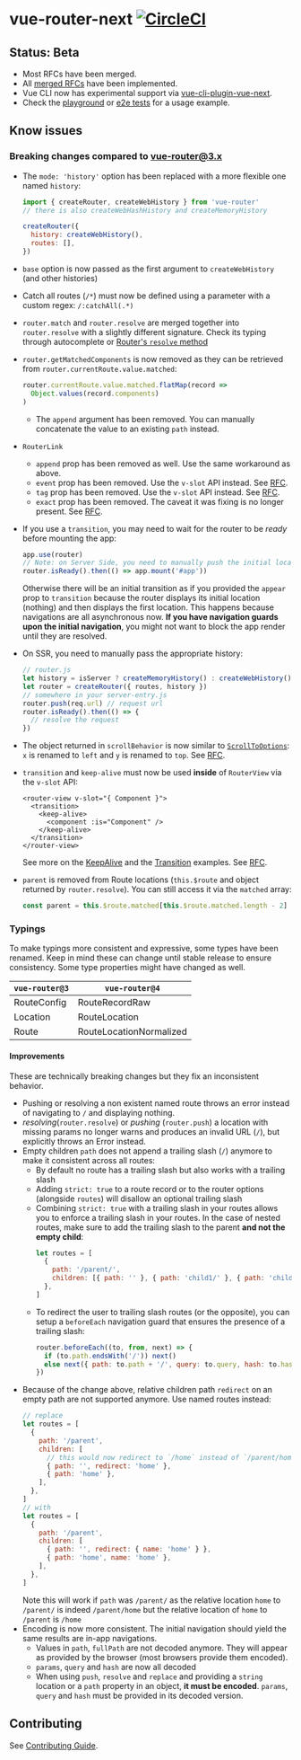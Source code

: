 # vue-router-next [![CircleCI](https://circleci.com/gh/vuejs/vue-router-next.svg?style=svg)](https://circleci.com/gh/vuejs/vue-router-next)

## Status: Beta

- Most RFCs have been merged.
- All [merged RFCs](https://github.com/vuejs/rfcs/pulls?q=is%3Apr+is%3Amerged+label%3A3.x+label%3Arouter) have been implemented.
- Vue CLI now has experimental support via [vue-cli-plugin-vue-next](https://github.com/vuejs/vue-cli-plugin-vue-next).
- Check the [playground](https://github.com/vuejs/vue-router-next/tree/master/playground) or [e2e tests](https://github.com/vuejs/vue-router-next/tree/master/e2e/modal) for a usage example.

## Know issues

### Breaking changes compared to vue-router@3.x

- The `mode: 'history'` option has been replaced with a more flexible one named `history`:

  ```js
  import { createRouter, createWebHistory } from 'vue-router'
  // there is also createWebHashHistory and createMemoryHistory

  createRouter({
    history: createWebHistory(),
    routes: [],
  })
  ```

- `base` option is now passed as the first argument to `createWebHistory` (and other histories)
- Catch all routes (`/*`) must now be defined using a parameter with a custom regex: `/:catchAll(.*)`
- `router.match` and `router.resolve` are merged together into `router.resolve` with a slightly different signature. Check its typing through autocomplete or [Router's `resolve` method](https://github.com/vuejs/vue-router-next/blob/master/src/router.ts)
- `router.getMatchedComponents` is now removed as they can be retrieved from `router.currentRoute.value.matched`:
  ```js
  router.currentRoute.value.matched.flatMap(record =>
    Object.values(record.components)
  )
  ```
  - The `append` argument has been removed. You can manually concatenate the value to an existing `path` instead.
- `RouterLink`
  - `append` prop has been removed as well. Use the same workaround as above.
  - `event` prop has been removed. Use the `v-slot` API instead. See [RFC](https://github.com/vuejs/rfcs/blob/master/active-rfcs/0021-router-link-scoped-slot.md).
  - `tag` prop has been removed. Use the `v-slot` API instead. See [RFC](https://github.com/vuejs/rfcs/blob/master/active-rfcs/0021-router-link-scoped-slot.md).
  - `exact` prop has been removed. The caveat it was fixing is no longer present. See [RFC](https://github.com/vuejs/rfcs/blob/master/active-rfcs/0028-router-active-link.md).
- If you use a `transition`, you may need to wait for the router to be _ready_ before mounting the app:
  ```js
  app.use(router)
  // Note: on Server Side, you need to manually push the initial location
  router.isReady().then(() => app.mount('#app'))
  ```
  Otherwise there will be an initial transition as if you provided the `appear` prop to `transition` because the router displays its initial location (nothing) and then displays the first location. This happens because navigations are all asynchronous now. **If you have navigation guards upon the initial navigation**, you might not want to block the app render until they are resolved.
- On SSR, you need to manually pass the appropriate history:
  ```js
  // router.js
  let history = isServer ? createMemoryHistory() : createWebHistory()
  let router = createRouter({ routes, history })
  // somewhere in your server-entry.js
  router.push(req.url) // request url
  router.isReady().then(() => {
    // resolve the request
  })
  ```
- The object returned in `scrollBehavior` is now similar to [`ScrollToOptions`](https://developer.mozilla.org/en-US/docs/Web/API/ScrollToOptions): `x` is renamed to `left` and `y` is renamed to `top`. See [RFC](https://github.com/vuejs/rfcs/blob/master/active-rfcs/0035-router-scroll-position.md).
- `transition` and `keep-alive` must now be used **inside** of `RouterView` via the `v-slot` API:
  ```vue
  <router-view v-slot="{ Component }">
    <transition>
      <keep-alive>
        <component :is="Component" />
      </keep-alive>
    </transition>
  </router-view>
  ```
  See more on the [KeepAlive](https://github.com/vuejs/vue-router-next/blob/master/e2e/keep-alive/index.ts) and the [Transition](https://github.com/vuejs/vue-router-next/blob/master/e2e/transitions/index.ts) examples. See [RFC](https://github.com/vuejs/rfcs/blob/master/active-rfcs/0034-router-view-keep-alive-transitions.md).
- `parent` is removed from Route locations (`this.$route` and object returned by `router.resolve`). You can still access it via the `matched` array:
  ```js
  const parent = this.$route.matched[this.$route.matched.length - 2]
  ```

### Typings

To make typings more consistent and expressive, some types have been renamed. Keep in mind these can change until stable release to ensure consistency. Some type properties might have changed as well.

| `vue-router@3` | `vue-router@4`          |
| -------------- | ----------------------- |
| RouteConfig    | RouteRecordRaw          |
| Location       | RouteLocation           |
| Route          | RouteLocationNormalized |

#### Improvements

These are technically breaking changes but they fix an inconsistent behavior.

- Pushing or resolving a non existent named route throws an error instead of navigating to `/` and displaying nothing.
- _resolving_(`router.resolve`) or _pushing_ (`router.push`) a location with missing params no longer warns and produces an invalid URL (`/`), but explicitly throws an Error instead.
- Empty children `path` does not append a trailing slash (`/`) anymore to make it consistent across all routes:
  - By default no route has a trailing slash but also works with a trailing slash
  - Adding `strict: true` to a route record or to the router options (alongside `routes`) will disallow an optional trailing slash
  - Combining `strict: true` with a trailing slash in your routes allows you to enforce a trailing slash in your routes. In the case of nested routes, make sure to add the trailing slash to the parent **and not the empty child**:
    ```js
    let routes = [
      {
        path: '/parent/',
        children: [{ path: '' }, { path: 'child1/' }, { path: 'child2/' }],
      },
    ]
    ```
  - To redirect the user to trailing slash routes (or the opposite), you can setup a `beforeEach` navigation guard that ensures the presence of a trailing slash:
    ```js
    router.beforeEach((to, from, next) => {
      if (to.path.endsWith('/')) next()
      else next({ path: to.path + '/', query: to.query, hash: to.hash })
    })
    ```
- Because of the change above, relative children path `redirect` on an empty path are not supported anymore. Use named routes instead:
  ```js
  // replace
  let routes = [
    {
      path: '/parent',
      children: [
        // this would now redirect to `/home` instead of `/parent/home`
        { path: '', redirect: 'home' },
        { path: 'home' },
      ],
    },
  ]
  // with
  let routes = [
    {
      path: '/parent',
      children: [
        { path: '', redirect: { name: 'home' } },
        { path: 'home', name: 'home' },
      ],
    },
  ]
  ```
  Note this will work if `path` was `/parent/` as the relative location `home` to `/parent/` is indeed `/parent/home` but the relative location of `home` to `/parent` is `/home`
- Encoding is now more consistent. The initial navigation should yield the same results are in-app navigations.
  - Values in `path`, `fullPath` are not decoded anymore. They will appear as provided by the browser (most browsers provide them encoded).
  - `params`, `query` and `hash` are now all decoded
  - When using `push`, `resolve` and `replace` and providing a `string` location or a `path` property in an object, **it must be encoded**. `params`, `query` and `hash` must be provided in its decoded version.

## Contributing

See [Contributing Guide](https://github.com/vuejs/vue-router-next/blob/master/.github/contributing.md).
